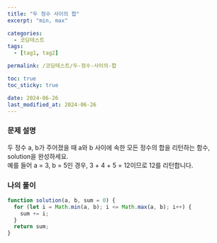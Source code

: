 ```yaml
---
title: "두 정수 사이의 합"
excerpt: "min, max"

categories:
  - 코딩테스트
tags:
  - [tag1, tag2]

permalink: /코딩테스트/두-정수-사이의-합

toc: true
toc_sticky: true

date: 2024-06-26
last_modified_at: 2024-06-26
---
```


### 문제 설명

두 정수 a, b가 주어졌을 때 a와 b 사이에 속한 모든 정수의 합을 리턴하는 함수, solution을 완성하세요.<br>
예를 들어 a = 3, b = 5인 경우, 3 + 4 + 5 = 12이므로 12를 리턴합니다.

### 나의 풀이

```jsx
function solution(a, b, sum = 0) {
  for (let i = Math.min(a, b); i <= Math.max(a, b); i++) {
    sum += i;
  }
  return sum;
}
```
